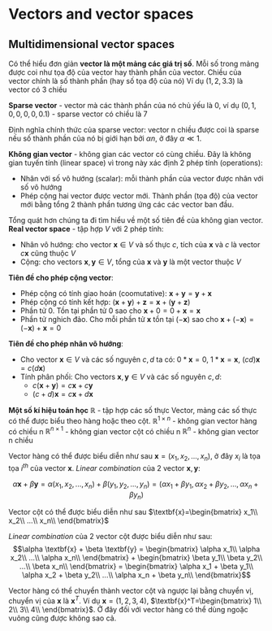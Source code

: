 

# Vectors and vector spaces
## Multidimensional vector spaces
Có thể hiểu đơn giản **vector là một mảng các giá trị số**. Mỗi số trong mảng được coi như tọa độ của vector hay thành phần của vector. Chiều của vector chính là số thành phần (hay số tọa độ của nó)
Ví dụ  $(1, 2, 3.3)$ là vector có 3 chiều

**Sparse vector** - vector mà các thành phần của nó chủ ýếu là 0, ví dụ $(0, 1, 0, 0, 0, 0, 0.1)$ - sparse vector có chiều là 7

Định nghĩa chính thức của sparse vector: vector n chiều được coi là sparse nếu số thành phần của nó bị giới hạn bởi $\alpha n$, ở đây $\alpha \ll 1$.

**Không gian vector** - không gian các vector có cùng chiều. Đây là không gian tuyến tính (linear space) vì trong này xác định 2 phép tính (operations):
* Nhân với số vô hướng (scalar): mỗi thành phần của vector được nhân với số vô hướng
* Phép cộng hai vector được vector mới. Thành phần (tọa độ) của vector mới bằng tổng 2 thành phần tương ứng các các vector ban đầu.

Tổng quát hơn chúng ta đi tìm hiểu về một số tiên đề của không gian vector.
**Real vector space** - tập hợp $V$ với 2 phép tính:
* Nhân vô hướng: cho vector $\textbf{x}\in V$ và số thực $c$, tích của $\textbf{x}$ và $c$ là vector $c\textbf{x}$ cũng thuộc $V$
* Cộng: cho vectors $\textbf{x}, \textbf{y} \in V$, tổng của $\textbf{x}$ và $\textbf{y}$ là một vector thuộc $V$ 

**Tiên đề cho phép cộng vector**:
* Phép cộng có tính giao hoán (coomutative): $\textbf{x}+\textbf{y} = \textbf{y}+\textbf{x}$
* Phép cộng có tính kết hợp: $(\textbf{x}+\textbf{y})+\textbf{z}=\textbf{x}+(\textbf{y}+\textbf{z})$
* Phần tử 0. Tồn tại phần tử 0 sao cho $\textbf{x}+0=0+\textbf{x}=\textbf{x}$
* Phần tử nghich đảo. Cho mỗi phần tử $\textbf{x}$ tồn tại $(-\textbf{x})$ sao cho $\textbf{x}+(-\textbf{x})=(-\textbf{x})+\textbf{x}=0$

**Tiên đề cho phép nhân vô hướng**:
* Cho vector $\textbf{x} \in V$ và các số nguyên $c, d$ ta có: $0*\textbf{x}=0$, $1*\textbf{x}=\textbf{x}$, $(cd)\textbf{x}=c(d\textbf{x})$
* Tính phân phối: Cho vectors $\textbf{x}, \textbf{y} \in V$ và các số nguyên $c, d$:
    * $c(\textbf{x}+\textbf{y})=c\textbf{x}+c\textbf{y}$
    * $(c+d)\textbf{x}=c\textbf{x}+d\textbf{x}$

**Một số kí hiệu toán học**
$\mathbb{R}$ - tập hợp các số thực
Vector, mảng các số thực có thể được biểu theo hàng hoặc theo cột.
$\mathbb{R}^{1\times n}$ - không gian vector hàng có chiều n
$\mathbb{R}^{n\times 1}$ - không gian vector cột có chiều n
$\mathbb{R}^{n}$ - không gian vector n chiều

Vector hàng có thể được biểu diễn như sau $\textbf{x}=(x_1, x_2,...,x_n)$, ở đây $x_i$ là tọa tọa $i^{th}$ của vector $\textbf{x}$.
*Linear combination* của 2 vector $\textbf{x}, \textbf{y}$:

$$\alpha \textbf{x} + \beta \textbf{y} =\alpha(x_1, x_2,...,x_n)+\beta(y_1, y_2,...,y_n)=(\alpha x_1 + \beta y_1, \alpha x_2 + \beta y_2,...,\alpha x_n + \beta y_n)$$

Vector cột có thể được biểu diễn như sau $\textbf{x}=\begin{bmatrix}
 x_1\\
 x_2\\
 ...\\
 x_n\\
\end{bmatrix}$

*Linear combination* của 2 vector cột được biểu diễn như sau: 
$$\alpha \textbf{x} + \beta \textbf{y} = \begin{bmatrix}
 \alpha x_1\\
 \alpha x_2\\
 ...\\
 \alpha x_n\\
\end{bmatrix} + \begin{bmatrix}
 \beta y_1\\
 \beta y_2\\
 ...\\
 \beta x_n\\
\end{bmatrix} = \begin{bmatrix}
 \alpha x_1 + \beta y_1\\
 \alpha x_2 + \beta y_2\\
 ...\\
 \alpha x_n + \beta y_n\\
\end{bmatrix}$$

Vector hàng có thể chuyển thành vector cột và ngược lại bằng chuyển vị, chuyển vị của $\textbf{x}$ là $\textbf{x}^T$.
Ví dụ $\textbf{x}=(1, 2, 3, 4)$,  $\textbf{x}^T=\begin{bmatrix}
 1\\
 2\\
 3\\
 4\\
\end{bmatrix}$. Ở đây đối với vector hàng có thể dùng ngoặc vuông cũng được không sao cả.